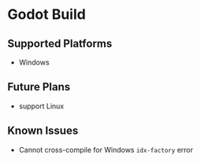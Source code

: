# Godot Build

## Supported Platforms
* Windows
  

## Future Plans
* support Linux

## Known Issues
* Cannot cross-compile for Windows `idx-factory` error
    